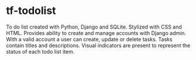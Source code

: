 # tf-todolist
To do list created with Python, Django and SQLite. Stylized with CSS and HTML. Provides ability to create and manage accounts with Django admin.
With a valid account a user can create, update or delete tasks. Tasks contain titles and descriptions. Visual indicators are present to represent
the status of each todo list item.
